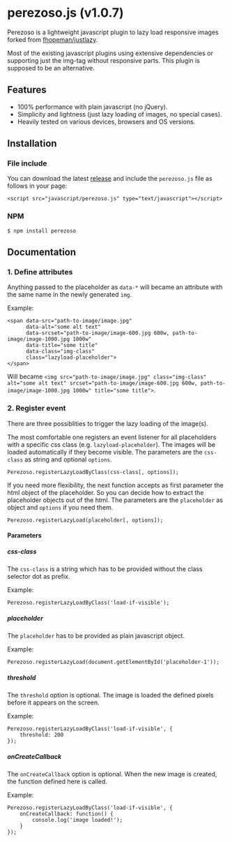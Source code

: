 # perezoso.js (v1.0.7)

Perezoso is a lightweight javascript plugin to lazy load responsive images forked from [fhopeman/justlazy](https://github.com/fhopeman/justlazy).

Most of the existing javascript plugins using extensive dependencies or supporting just the img-tag without responsive parts. This plugin is supposed to be an alternative.

## Features

- 100% performance with plain javascript (no jQuery).
- Simplicity and lightness (just lazy loading of images, no special cases).
- Heavily tested on various devices, browsers and OS versions.

## Installation

### File include
You can download the latest [release](https://github.com/roura356a/perezoso/releases) and include the `perezoso.js` file as follows in your page:
```
<script src="javascript/perezoso.js" type="text/javascript"></script>
```

### NPM
```
$ npm install perezoso
```

## Documentation
### 1. Define attributes

Anything passed to the placeholder as `data-*` will became an attribute with the same name in the newly generated `img`.

Example:
```
<span data-src="path-to-image/image.jpg"
      data-alt="some alt text"
      data-srcset="path-to-image/image-600.jpg 600w, path-to-image/image-1000.jpg 1000w"
      data-title="some title"
      data-class="img-class"
      class="lazyload-placeholder">
</span>
```

Will became `<img src="path-to-image/image.jpg" class="img-class" alt="some alt text" srcset="path-to-image/image-600.jpg 600w, path-to-image/image-1000.jpg 1000w" title="some title">`.

### 2. Register event
There are three possiblities to trigger the lazy loading of the image(s).

The most comfortable one registers an event listener for all placeholders with a specific css class (e.g. `lazyload-placeholder`). The images will be loaded automatically if they become visible. The parameters are the `css-class` as string and optional `options`.
```
Perezoso.registerLazyLoadByClass(css-class[, options]);
```

If you need more flexibility, the next function accepts as first parameter the html object of the placeholder. So you can decide how to extract the placeholder objects out of the html. The parameters are the `placeholder` as object and `options` if you need them.
```
Perezoso.registerLazyLoad(placeholder[, options]);
```

#### Parameters
##### css-class
The `css-class` is a string which has to be provided without the class selector dot as prefix.

Example:
```
Perezoso.registerLazyLoadByClass('load-if-visible');
```

##### placeholder
The `placeholder` has to be provided as plain javascript object.

Example:
```
Perezoso.registerLazyLoad(document.getElementById('placeholder-1'));
```

##### threshold
The `threshold` option is optional. The image is loaded the defined pixels before it appears on the screen.

Example:
```
Perezoso.registerLazyLoadByClass('load-if-visible', {
    threshold: 200
});
```

##### onCreateCallback
The `onCreateCallback` option is optional. When the new image is created, the function defined here is called.

Example:
```
Perezoso.registerLazyLoadByClass('load-if-visible', {
    onCreateCallback: function() {
        console.log('image loaded!');
    }
});
```

